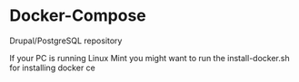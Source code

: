 # Docker-Compose
Drupal/PostgreSQL repository

If your PC is running Linux Mint you might want to run the install-docker.sh for installing docker ce

